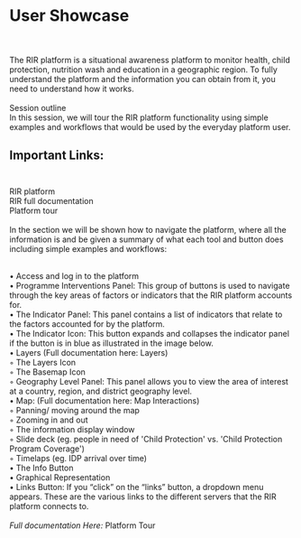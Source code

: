 # User Showcase <br> <br>
The RIR platform is a situational awareness platform to monitor health, child protection, nutrition wash and education in a geographic region. To fully understand the platform and the information you can obtain from it, you need to understand how it works. <br> <br>
Session outline <br>
In this session, we will tour the RIR platform functionality using simple examples and workflows that would be used by the everyday platform user.
## Important Links: <br> <br>
RIR platform <br>
RIR full documentation <br>
Platform tour <br> <br>
In the section we will be shown how to navigate the platform, where all the information is and be given a summary of what each tool and button does including simple examples and workflows: <br> <br>
 
•        Access and log in to the platform <br>
•        Programme Interventions Panel: This group of buttons is used to navigate through the key areas of factors or indicators that the RIR platform accounts for. <br>
•        The Indicator Panel: This panel contains a list of indicators that relate to the factors accounted for by the platform. <br>
•        The Indicator Icon: This button expands and collapses the indicator panel if the button is in blue as illustrated in the image below. <br>
•        Layers (Full documentation here: Layers) <br>
  ◦         The Layers Icon <br>
  ◦         The Basemap Icon <br>
  ◦         Geography Level Panel: This panel allows you to view the area of interest at a country, region, and district geography level. <br>
•        Map: (Full documentation here: Map Interactions) <br>
  ◦         Panning/ moving around the map <br>
  ◦         Zooming in and out <br>
  ◦         The information display window <br>
  ◦         Slide deck (eg. people in need of 'Child Protection' vs. 'Child Protection Program Coverage') <br>
  ◦         Timelaps (eg. IDP arrival over time) <br>
•        The Info Button <br>
•        Graphical Representation <br>
•        Links Button: If you “click” on the “links” button, a dropdown menu appears. These are the various links to the different servers that the RIR platform              connects to. <br><br>
 _Full documentation Here:_ Platform Tour  <br>
